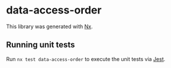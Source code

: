 # data-access-order

This library was generated with [Nx](https://nx.dev).

## Running unit tests

Run `nx test data-access-order` to execute the unit tests via [Jest](https://jestjs.io).

